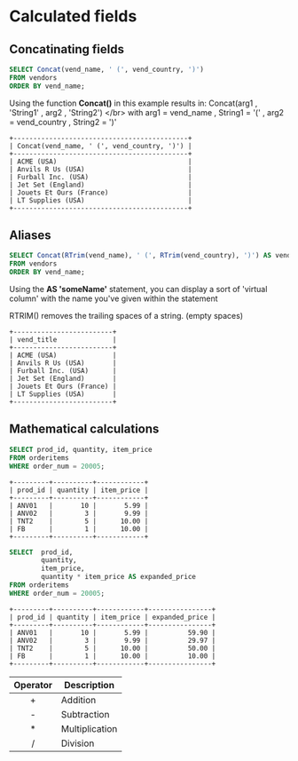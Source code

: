 # Calculated fields

## Concatinating fields

```sql
SELECT Concat(vend_name, ' (', vend_country, ')')
FROM vendors
ORDER BY vend_name;
```

Using the function **Concat\(\)** in this example results in: Concat\(arg1 , 'String1' , arg2 , 'String2'\) &lt;/br&gt; with arg1 = vend\_name , String1 = '\(' , arg2 = vend\_country , String2 = '\)'

```text
+--------------------------------------------+
| Concat(vend_name, ' (', vend_country, ')') |
+--------------------------------------------+
| ACME (USA)                                 |
| Anvils R Us (USA)                          |
| Furball Inc. (USA)                         |
| Jet Set (England)                          |
| Jouets Et Ours (France)                    |
| LT Supplies (USA)                          |
+--------------------------------------------+
```

## Aliases

```sql
SELECT Concat(RTrim(vend_name), ' (', RTrim(vend_country), ')') AS vend_title
FROM vendors
ORDER BY vend_name;
```

Using the **AS 'someName'** statement, you can display a sort of 'virtual column' with the name you've given within the statement

RTRIM\(\) removes the trailing spaces of a string. \(empty spaces\)

```text
+-------------------------+
| vend_title              |
+-------------------------+
| ACME (USA)              |
| Anvils R Us (USA)       |
| Furball Inc. (USA)      |
| Jet Set (England)       |
| Jouets Et Ours (France) |
| LT Supplies (USA)       |
+-------------------------+
```

## Mathematical calculations

```sql
SELECT prod_id, quantity, item_price
FROM orderitems
WHERE order_num = 20005;
```

```text
+---------+----------+------------+
| prod_id | quantity | item_price |
+---------+----------+------------+
| ANV01   |       10 |       5.99 |
| ANV02   |        3 |       9.99 |
| TNT2    |        5 |      10.00 |
| FB      |        1 |      10.00 |
+---------+----------+------------+
```

```sql
SELECT  prod_id,
        quantity,
        item_price,
        quantity * item_price AS expanded_price
FROM orderitems
WHERE order_num = 20005;
```

```text
+---------+----------+------------+----------------+
| prod_id | quantity | item_price | expanded_price |
+---------+----------+------------+----------------+
| ANV01   |       10 |       5.99 |          59.90 |
| ANV02   |        3 |       9.99 |          29.97 |
| TNT2    |        5 |      10.00 |          50.00 |
| FB      |        1 |      10.00 |          10.00 |
+---------+----------+------------+----------------+
```

| Operator | Description |
| :---: | --- |
| + | Addition |
| - | Subtraction |
| \* | Multiplication |
| / | Division |


